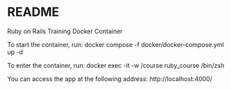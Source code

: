 # README

Ruby on Rails Training Docker Container

To start the container, run:
docker compose -f docker/docker-compose.yml up -d

To enter the container, run: 
docker exec -it -w /course ruby_course /bin/zsh


You can access the app at the following address: http://localhost:4000/